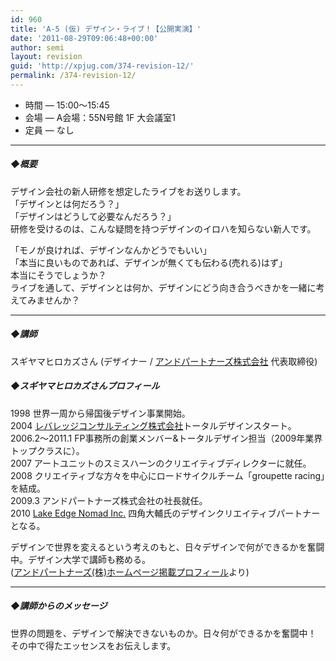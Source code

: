 ```yaml
---
id: 960
title: 'A-5 (仮) デザイン・ライブ！【公開実演】'
date: '2011-08-29T09:06:48+00:00'
author: semi
layout: revision
guid: 'http://xpjug.com/374-revision-12/'
permalink: /374-revision-12/
---
```


- 時間 — 15:00～15:45
- 会場 — A会場：55N号館 1F 大会議室1
- 定員 — なし

---

##### ◆概要

デザイン会社の新人研修を想定したライブをお送りします。  
「デザインとは何だろう？」  
「デザインはどうして必要なんだろう？」  
研修を受けるのは、こんな疑問を持つデザインのイロハを知らない新人です。

「モノが良ければ、デザインなんかどうでもいい」  
「本当に良いものであれば、デザインが無くても伝わる(売れる)はず」  
本当にそうでしょうか？  
ライブを通して、デザインとは何か、デザインにどう向き合うべきかを一緒に考えてみませんか？

---

##### ◆講師

スギヤマヒロカズさん (デザイナー / [アンドパートナーズ株式会社](http://andpartners.jp/) 代表取締役)

##### ◆スギヤマヒロカズさんプロフィール

1998 世界一周から帰国後デザイン事業開始。  
2004 [レバレッジコンサルティング株式会社](http://www.leverageconsulting.jp/)トータルデザインスタート。  
2006.2〜2011.1 FP事務所の創業メンバー&amp;トータルデザイン担当（2009年業界トップクラスに）。  
2007 アートユニットのスミスハーンのクリエイティブディレクターに就任。  
2008 クリエイティブな方々を中心にロードサイクルチーム「groupette racing」を結成。  
2009.3 アンドパートナーズ株式会社の社長就任。  
2010 [Lake Edge Nomad Inc.](http://www.lakeedgenomad.com/) 四角大輔氏のデザインクリエイティブパートナーとなる。

デザインで世界を変えるという考えのもと、日々デザインで何ができるかを奮闘中。デザイン大学で講師も務める。  
([アンドパートナーズ(株)ホームページ掲載プロフィール](http://andpartners.jp/who-we-are/sugiyama.html)より)

---

##### ◆講師からのメッセージ

世界の問題を、デザインで解決できないものか。日々何ができるかを奮闘中！  
その中で得たエッセンスをお伝えします。